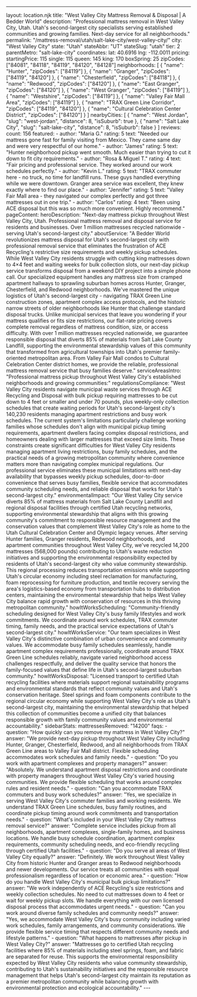 ---
layout: location.njk
title: "West Valley City Mattress Removal & Disposal | A Bedder World"
description: "Professional mattress removal in West Valley City, Utah. Utah's second-largest city specialists serving established communities and growing families. Next-day service for all neighborhoods."
permalink: "/mattress-removal/utah/salt-lake-city/west-valley-city/"
city: "West Valley City" state: "Utah" stateAbbr: "UT" stateSlug: "utah" tier: 2 parentMetro: "salt-lake-city" coordinates: lat: 40.6916 lng: -112.0011 pricing: startingPrice: 115 single: 115 queen: 145 king: 170 boxSpring: 25 zipCodes: ["84081", "84118", "84119", "84120", "84128"] neighborhoods: [ { "name": "Hunter", "zipCodes": ["84119"] }, { "name": "Granger", "zipCodes": ["84119", "84120"] }, { "name": "Chesterfield", "zipCodes": ["84118"] }, { "name": "Redwood", "zipCodes": ["84120"] }, { "name": "East Granger", "zipCodes": ["84120"] }, { "name": "West Granger", "zipCodes": ["84119"] }, { "name": "Westshire", "zipCodes": ["84119"] }, { "name": "Valley Fair Mall Area", "zipCodes": ["84119"] }, { "name": "TRAX Green Line Corridor", "zipCodes": ["84119", "84120"] }, { "name": "Cultural Celebration Center District", "zipCodes": ["84120"] } ] nearbyCities: [ { "name": "West Jordan", "slug": "west-jordan", "distance": 8, "isSuburb": true }, { "name": "Salt Lake City", "slug": "salt-lake-city", "distance": 8, "isSuburb": false } ] reviews: count: 156 featured: - author: "Maria G." rating: 5 text: "Needed our mattress gone fast for family visiting from Mexico. They came same day and were very respectful of our home." - author: "James" rating: 5 text: "Hunter neighborhood pickup went smooth. Much easier than trying to cut it down to fit city requirements." - author: "Rosa & Miguel T." rating: 4 text: "Fair pricing and professional service. They worked around our work schedules perfectly." - author: "Kevin L." rating: 5 text: "TRAX commuter here - no truck, no time for landfill runs. These guys handled everything while we were downtown. Granger area service was excellent, they knew exactly where to find our place." - author: "Jennifer" rating: 5 text: "Valley Fair Mall area - they navigated our complex perfectly and got three mattresses out in one trip." - author: "Carlos" rating: 4 text: "Been using ACE disposal but this was so much more convenient. Highly recommend." pageContent: heroDescription: "Next-day mattress pickup throughout West Valley City, Utah. Professional mattress removal and disposal service for residents and businesses. Over 1 million mattresses recycled nationwide - serving Utah's second-largest city." aboutService: "A Bedder World revolutionizes mattress disposal for Utah's second-largest city with professional removal service that eliminates the frustration of ACE Recycling's restrictive size requirements and weekly pickup schedules. While West Valley City residents struggle with cutting king mattresses down to 4×4 feet and waiting weeks for bulk collection slots, our next-day pickup service transforms disposal from a weekend DIY project into a simple phone call. Our specialized equipment handles any mattress size from cramped apartment hallways to sprawling suburban homes across Hunter, Granger, Chesterfield, and Redwood neighborhoods. We've mastered the unique logistics of Utah's second-largest city - navigating TRAX Green Line construction zones, apartment complex access protocols, and the historic narrow streets of older neighborhoods like Hunter that challenge standard disposal trucks. Unlike municipal services that leave you wondering if your mattress qualifies or fits size restrictions, our flat-rate pricing covers complete removal regardless of mattress condition, size, or access difficulty. With over 1 million mattresses recycled nationwide, we guarantee responsible disposal that diverts 85% of materials from Salt Lake County Landfill, supporting the environmental stewardship values of this community that transformed from agricultural townships into Utah's premier family-oriented metropolitan area. From Valley Fair Mall condos to Cultural Celebration Center district homes, we provide the reliable, professional mattress removal service that busy families deserve." serviceAreasIntro: "Professional mattress pickup throughout West Valley City's established neighborhoods and growing communities:" regulationsCompliance: "West Valley City residents navigate municipal waste services through ACE Recycling and Disposal with bulk pickup requiring mattresses to be cut down to 4 feet or smaller and under 70 pounds, plus weekly-only collection schedules that create waiting periods for Utah's second-largest city's 140,230 residents managing apartment restrictions and busy work schedules. The current system's limitations particularly challenge working families whose schedules don't align with municipal pickup timing requirements, apartment dwellers facing complex disposal restrictions, and homeowners dealing with larger mattresses that exceed size limits. These constraints create significant difficulties for West Valley City residents managing apartment living restrictions, busy family schedules, and the practical needs of a growing metropolitan community where convenience matters more than navigating complex municipal regulations. Our professional service eliminates these municipal limitations with next-day availability that bypasses weekly pickup schedules, door-to-door convenience that serves busy families, flexible service that accommodates community scheduling needs, and reliable disposal that works for Utah's second-largest city." environmentalImpact: "Our West Valley City service diverts 85% of mattress materials from Salt Lake County Landfill and regional disposal facilities through certified Utah recycling networks, supporting environmental stewardship that aligns with this growing community's commitment to responsible resource management and the conservation values that complement West Valley City's role as home to the Utah Cultural Celebration Center and Olympic legacy venues. After serving Hunter families, Granger residents, Redwood neighborhoods, and apartment communities throughout West Valley City, we've recycled 14,200 mattresses (568,000 pounds) contributing to Utah's waste reduction initiatives and supporting the environmental responsibility expected by residents of Utah's second-largest city who value community stewardship. This regional processing reduces transportation emissions while supporting Utah's circular economy including steel reclamation for manufacturing, foam reprocessing for furniture production, and textile recovery serving the area's logistics-based economy from transportation hubs to distribution centers, maintaining the environmental stewardship that helps West Valley City balance rapid growth with conservation of resources in this thriving metropolitan community." howItWorksScheduling: "Community-friendly scheduling designed for West Valley City's busy family lifestyles and work commitments. We coordinate around work schedules, TRAX commuter timing, family needs, and the practical service expectations of Utah's second-largest city." howItWorksService: "Our team specializes in West Valley City's distinctive combination of urban convenience and community values. We accommodate busy family schedules seamlessly, handle apartment complex requirements professionally, coordinate around TRAX Green Line schedules reliably, navigate varied neighborhood access challenges respectfully, and deliver the quality service that honors the family-focused values that define life in Utah's second-largest suburban community." howItWorksDisposal: "Licensed transport to certified Utah recycling facilities where materials support regional sustainability programs and environmental standards that reflect community values and Utah's conservation heritage. Steel springs and foam components contribute to the regional circular economy while supporting West Valley City's role as Utah's second-largest city, maintaining the environmental stewardship that helped this collection of communities become a unified city that balances responsible growth with family community values and environmental accountability." sidebarStats: mattressesRemoved: "14200" faqs: - question: "How quickly can you remove my mattress in West Valley City?" answer: "We provide next-day pickup throughout West Valley City including Hunter, Granger, Chesterfield, Redwood, and all neighborhoods from TRAX Green Line areas to Valley Fair Mall district. Flexible scheduling accommodates work schedules and family needs." - question: "Do you work with apartment complexes and property managers?" answer: "Absolutely. We understand apartment disposal restrictions and coordinate with property managers throughout West Valley City's varied housing communities. We provide flexible scheduling that works around complex rules and resident needs." - question: "Can you accommodate TRAX commuters and busy work schedules?" answer: "Yes, we specialize in serving West Valley City's commuter families and working residents. We understand TRAX Green Line schedules, busy family routines, and coordinate pickup timing around work commitments and transportation needs." - question: "What's included in your West Valley City mattress removal service?" answer: "Complete service includes pickup from all neighborhoods, apartment complexes, single-family homes, and business locations. We handle busy schedule coordination, apartment complex requirements, community scheduling needs, and eco-friendly recycling through certified Utah facilities." - question: "Do you serve all areas of West Valley City equally?" answer: "Definitely. We work throughout West Valley City from historic Hunter and Granger areas to Redwood neighborhoods and newer developments. Our service treats all communities with equal professionalism regardless of location or economic area." - question: "How do you handle West Valley City's municipal bulk pickup limitations?" answer: "We work independently of ACE Recycling's size restrictions and weekly collection schedules. No need to cut mattresses down to 4 feet or wait for weekly pickup slots. We handle everything with our own licensed disposal process that accommodates urgent needs." - question: "Can you work around diverse family schedules and community needs?" answer: "Yes, we accommodate West Valley City's busy community including varied work schedules, family arrangements, and community considerations. We provide flexible service timing that respects different community needs and lifestyle patterns." - question: "What happens to mattresses after pickup in West Valley City?" answer: "Mattresses go to certified Utah recycling facilities where 85% of materials including steel springs, foam, and fabric are separated for reuse. This supports the environmental responsibility expected by West Valley City residents who value community stewardship, contributing to Utah's sustainability initiatives and the responsible resource management that helps Utah's second-largest city maintain its reputation as a premier metropolitan community while balancing growth with environmental protection and ecological accountability." ---